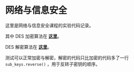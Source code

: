 # 网络与信息安全

这里是网络与信息安全课程的实验代码记录。

其中 DES 加密算法在 [**这里**](DES/encrypt.ipynb)。

DES 解密算法在 [**这里**](DES/decrypt.ipynb)。

测试可以正常加密与解密，解密的代码只比加密的代码多了一行 `sub_keys.reverse()` ，用于反转子密钥的顺序。
